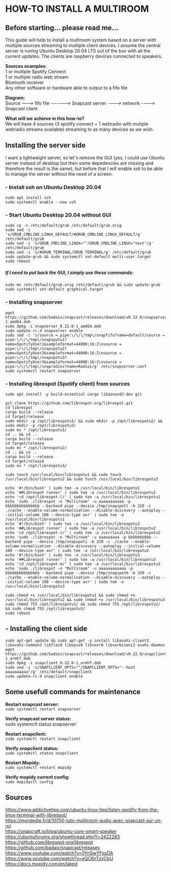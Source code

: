 # HOW-TO INSTALL A MULTIROOM

## Before starting... please read me...
This guide will help to install a multiroom system based on a server with multiple sources streaming to multiple client devices.
I assume the central server is runing Ubuntu Desktop 20.04 LTS out of the box with all the current updates.
The clients are raspberry devices connected to speakers.

**Sources examples:**<br/>
1 or multiple Spotify Connect<br/>
1 or multiple radio web stream<br/>
Bluetooth receiver<br/>
Any other software or hardware able to output to a fifo file

**Diagram:**<br/>
Source ---> fifo file -------> Snapcast server ----> network ----> Snapcast client

**What will we achieve in this how-to?**<br/>
We will have 4 sources (3 spotify connect + 1 webradio with mutiple webradio streams available) streaming to as many devices as we wish.

## Installing the server side
I want a lightweight server, so let's remove the GUI (yes, I could use Ubuntu server instead of desktop but then some depedencies are missing and therefore the result is the same), but before that I will enable ssh to be able to manage the server without the need of a screen.

### - Install ssh on Ubuntu Desktop 20.04
```
sudo apt install ssh
sudo systemctl enable --now ssh
```
  
### - Start Ubuntu Desktop 20.04 without GUI
```
sudo cp -n /etc/default/grub /etc/default/grub.orig
sudo sed -i 's/GRUB_CMDLINE_LINUX_DEFAULT/#GRUB_CMDLINE_LINUX_DEFAULT/g' /etc/default/grub
sudo sed -i 's/GRUB_CMDLINE_LINUX=""/GRUB_CMDLINE_LINUX="text"/g' /etc/default/grub
sudo sed -i 's/#GRUB_TERMINAL/GRUB_TERMINAL/g' /etc/default/grub
sudo update-grub && sudo systemctl set-default multi-user.target
sudo reboot
```
  
##### If I need to put back the GUI, I simply use these commands:
```
sudo mv /etc/default/grub.orig /etc/default/grub && sudo update-grub
sudo systemctl set-default graphical.target
```

### - Installing snapserver
```
wget https://github.com/badaix/snapcast/releases/download/v0.22.0/snapserver_0.22.0-1_amd64.deb
sudo dpkg -i snapserver_0.22.0-1_amd64.deb
sudo update-rc.d snapserver enable
sudo sed -i 's/source = pipe:\/\/\/tmp\/snapfifo?name=default/source = pipe:\/\/\/tmp\/snapspotu1?name=SpotifyUser1&sampleformat=44000:16:2\nsource = pipe:\/\/\/tmp\/snapspotu2?name=SpotifyUser2&sampleformat=44000:16:2\nsource = pipe:\/\/\/tmp\/snapspotu3?name=SpotifyUser3&sampleformat=44000:16:2\nsource = pipe:\/\/\/tmp\/snapradios?name=Radios/g' /etc/snapserver.conf
sudo systemctl restart snapserver
```

### - Installing librespot (Spotify client) from sources
```
sudo apt install -y build-essential cargo libasound2-dev git

git clone https://github.com/librespot-org/librespot.git
cd librespot
cargo build --release
cd target/release
sudo mkdir -p /opt/librespotu1/ && sudo mkdir -p /opt/librespotu2/ && sudo mkdir -p /opt/librespotu3/
sudo mv * /opt/librespotu1/
cd .. && cd ..
cargo build --release
cd target/release
sudo mv * /opt/librespotu2/
cd .. && cd ..
cargo build --release
cd target/release
sudo mv * /opt/librespotu3/

sudo touch /usr/local/bin/librespotu1 && sudo touch /usr/local/bin/librespotu2 && sudo touch /usr/local/bin/librespotu3

echo '#!/bin/bash' | sudo tee -a /usr/local/bin/librespotu1
echo '##Librespot runner' | sudo tee -a /usr/local/bin/librespotu1
echo 'cd /opt/librespot-l/' | sudo tee -a /usr/local/bin/librespotu1
echo 'sudo ./librespot -n "Multiroom" -u aaaaaaaaaaa -p bbbbbbbbbbbbbbb --backend pipe --device /tmp/snapspotl -b 320 -c ./cache --enable-volume-normalisation --disable-discovery --autoplay --initial-volume 100 --device-type avr' | sudo tee -a /usr/local/bin/librespotu1
echo '#!/bin/bash' | sudo tee -a /usr/local/bin/librespotu2
echo '##Librespot runner' | sudo tee -a /usr/local/bin/librespotu2
echo 'cd /opt/librespot-i/' | sudo tee -a /usr/local/bin/librespotu2
echo 'sudo ./librespot -n "Multiroom" -u aaaaaaaaa -p bbbbbbbbbb --backend pipe --device /tmp/snapspoti -b 320 -c ./cache --enable-volume-normalisation --disable-discovery --autoplay --initial-volume 100 --device-type avr' | sudo tee -a /usr/local/bin/librespotu2
echo '#!/bin/bash' | sudo tee -a /usr/local/bin/librespotu3
echo '##Librespot runner' | sudo tee -a /usr/local/bin/librespotu3
echo 'cd /opt/librespot-m/' | sudo tee -a /usr/local/bin/librespotu3
echo 'sudo ./librespot -n "Multiroom" -u aaaaaaaaaaaa -p bbbbbbbbbbbbbbb --backend pipe --device /tmp/snapspotm -b 320 -c ./cache --enable-volume-normalisation --disable-discovery --autoplay --initial-volume 100 --device-type avr' | sudo tee -a /usr/local/bin/librespotu3

sudo chmod +x /usr/local/bin/librespotu1 && sudo chmod +x /usr/local/bin/librespotu2 && sudo chmod +x /usr/local/bin/librespotu3
sudo chmod 755 /opt/librespotu1/ && sudo chmod 755 /opt/librespotu2/ && sudo chmod 755 /opt/librespotu3/
sudo reboot
```

## - Installing the client side
```
sudo apt-get update && sudo apt-get -y install libavahi-client3 libavahi-common3 libflac8 libopus0 libsoxr0 libvorbisenc2 avahi-daemon
wget https://github.com/badaix/snapcast/releases/download/v0.22.0/snapclient_0.22.0-1_armhf.deb
sudo dpkg -i snapclient_0.22.0-1_armhf.deb
sudo sed -i 's/SNAPCLIENT_OPTS=""/SNAPCLIENT_OPTS="--host aaaaaaaaaa"/g' /etc/default/snapclient
sudo update-rc.d snapclient enable
```

## Some usefull commands for maintenance

**Restart snapcast server:**<br/>
`sudo systemctl restart snapserver`

**Verify snapcast server status:**<br/>
sudo systemctl status snapserver`

**Restart snapclient:**<br/>
`sudo systemctl restart snapclient`

**Verify snapclient status:**<br/>
`sudo systemctl status snapclient`

**Restart Mopidy:**<br/>
`sudo systemctl restart mopidy`

**Verify mopidy current config:**<br/>
`sudo mopidyctl config`

## Sources
https://www.addictivetips.com/ubuntu-linux-tips/listen-spotify-from-the-linux-terminal-with-librespot/<br/>
https://mondedie.fr/d/10750-tuto-multiroom-audio-avec-snapcast-sur-un-rpi<br/>
https://snapcraft.io/blog/ubuntu-core-smart-speaker<br/>
https://ubuntuforums.org/showthread.php?t=2422283<br/>
https://github.com/librespot-org/librespot<br/>
https://github.com/badaix/snapcast/releases<br/>
https://www.youtube.com/watch?v=0YnSwYFpzDA<br/>
https://www.youtube.com/watch?v=eQC6nTzvCbU<br/>
https://docs.mopidy.com/en/latest<br/>
